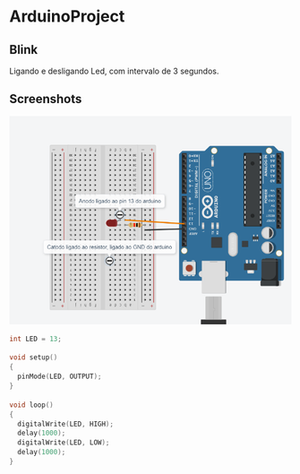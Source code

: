 # ArduinoProject

## Blink
Ligando e desligando Led, com intervalo de 3 segundos.

## Screenshots
![Blink](screenshot/blink.PNG "Blick")

```c
int LED = 13;

void setup()
{
  pinMode(LED, OUTPUT);
}

void loop()
{
  digitalWrite(LED, HIGH);
  delay(1000); 
  digitalWrite(LED, LOW);
  delay(1000); 
}
```
 
